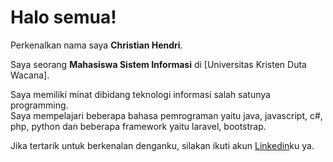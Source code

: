 # Halo semua! 

Perkenalkan nama saya **Christian Hendri**.<br>

Saya seorang **Mahasiswa Sistem Informasi** di [Universitas Kristen Duta Wacana].<br>

Saya memiliki minat dibidang teknologi informasi salah satunya programming.<br>
Saya mempelajari beberapa bahasa pemrograman yaitu java, javascript, c#, php, python dan beberapa framework yaitu laravel, bootstrap.<br>

Jika tertarik untuk berkenalan denganku, silakan ikuti akun [Linkedin](www.linkedin.com/in/christian-hendri-988046250)ku ya.
